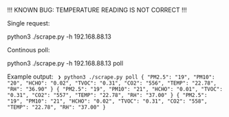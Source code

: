 !!! KNOWN BUG: TEMPERATURE READING IS NOT CORRECT !!!


Single request:

python3 ./scrape.py -h 192.168.88.13

Continous poll:

python3 ./scrape.py -h 192.168.88.13 poll


Example output:
`
❯ python3 ./scrape.py poll
{
    "PM2.5": "19",
    "PM10": "20",
    "HCHO": "0.02",
    "TVOC": "0.31",
    "CO2": "556",
    "TEMP": "22.78",
    "RH": "36.90"
}
{
    "PM2.5": "19",
    "PM10": "21",
    "HCHO": "0.01",
    "TVOC": "0.31",
    "CO2": "557",
    "TEMP": "22.78",
    "RH": "37.00"
}
{
    "PM2.5": "19",
    "PM10": "21",
    "HCHO": "0.02",
    "TVOC": "0.31",
    "CO2": "558",
    "TEMP": "22.78",
    "RH": "37.00"
}`